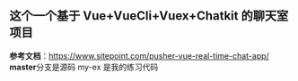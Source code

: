 ## 这个一个基于 Vue+VueCli+Vuex+Chatkit 的聊天室项目

**参考文档**：https://www.sitepoint.com/pusher-vue-real-time-chat-app/
**master**分支是源码 my-ex 是我的练习代码
